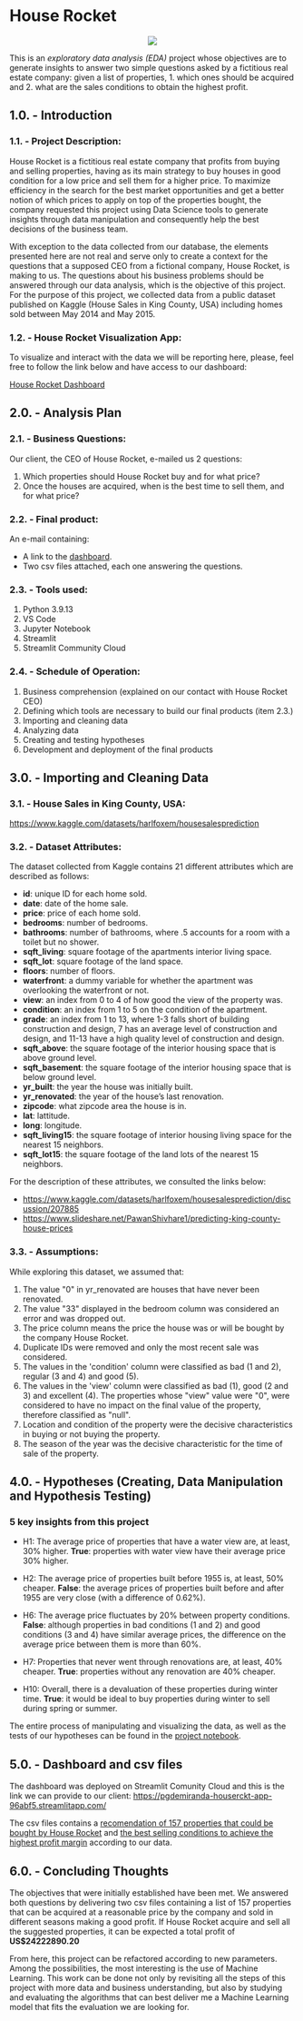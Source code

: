 # House Rocket
<p align="center">
  <img src="./rocketlogo.png" />
</p>

This is an *exploratory data analysis (EDA)* project whose objectives are to generate insights to answer two simple questions asked by a fictitious real estate company: given a list of properties, 1. which ones should be acquired and 2. what are the sales conditions to obtain the highest profit.

## 1.0. - Introduction
### 1.1. - Project Description:
House Rocket is a fictitious real estate company that profits from buying and selling properties, having as its main strategy to buy houses in good condition for a low price and sell them for a higher price. To maximize efficiency in the search for the best market opportunities and get a better notion of which prices to apply on top of the properties bought, the company requested this project using Data Science tools to generate insights through data manipulation and consequently help the best decisions of the business team.

With exception to the data collected from our database, the elements presented here are not real and serve only to create a context for the questions that a supposed CEO from a fictional company, House Rocket, is making to us. The questions about his business problems should be answered through our data analysis, which is the objective of this project. For the purpose of this project, we collected data from a public dataset published on Kaggle (House Sales in King County, USA) including homes sold between May 2014 and May 2015.

### 1.2. - House Rocket Visualization App:
To visualize and interact with the data we will be reporting here, please, feel free to follow the link below and have access to our dashboard:

[House Rocket Dashboard](https://pgdemiranda-houserckt-app-96abf5.streamlitapp.com/)


## 2.0. - Analysis Plan
### 2.1. - Business Questions:
Our client, the CEO of House Rocket, e-mailed us 2 questions:
1. Which properties should House Rocket buy and for what price?
2. Once the houses are acquired, when is the best time to sell them, and for what price?

### 2.2. - Final product: 
An e-mail containing:
- A link to the [dashboard](https://pgdemiranda-houserckt-app-96abf5.streamlitapp.com/).
- Two csv files attached, each one answering the questions.

### 2.3. - Tools used:
1. Python 3.9.13
2. VS Code
3. Jupyter Notebook
4. Streamlit
5. Streamlit Community Cloud

### 2.4. - Schedule of Operation:
1. Business comprehension (explained on our contact with House Rocket CEO)
2. Defining which tools are necessary to build our final products (item 2.3.)
3. Importing and cleaning data
4. Analyzing data
5. Creating and testing hypotheses
7. Development and deployment of the final products


## 3.0. - Importing and Cleaning Data
### 3.1. - House Sales in King County, USA:
https://www.kaggle.com/datasets/harlfoxem/housesalesprediction

### 3.2. - Dataset Attributes:
The dataset collected from Kaggle contains 21 different attributes which are described as follows:

- **id**: unique ID for each home sold.
- **date**: date of the home sale.
- **price**: price of each home sold.
- **bedrooms**: number of bedrooms.
- **bathrooms**: number of bathrooms, where .5 accounts for a room with a toilet but no shower.
- **sqft_living**: square footage of the apartments interior living space.
- **sqft_lot**: square footage of the land space.
- **floors**: number of floors.
- **waterfront**: a dummy variable for whether the apartment was overlooking the waterfront or not.
- **view**: an index from 0 to 4 of how good the view of the property was.
- **condition**: an index from 1 to 5 on the condition of the apartment.
- **grade**: an index from 1 to 13, where 1-3 falls short of building construction and design, 7 has an average level of construction and design, and 11-13 have a high quality level of construction and design.
- **sqft_above**: the square footage of the interior housing space that is above ground level.
- **sqft_basement**: the square footage of the interior housing space that is below ground level.
- **yr_built**: the year the house was initially built.
- **yr_renovated**: the year of the house’s last renovation.
- **zipcode**: what zipcode area the house is in.
- **lat**: lattitude.
- **long**: longitude.
- **sqft_living15**: the square footage of interior housing living space for the nearest 15 neighbors.
- **sqft_lot15**: the square footage of the land lots of the nearest 15 neighbors.

For the description of these attributes, we consulted the links below:
- https://www.kaggle.com/datasets/harlfoxem/housesalesprediction/discussion/207885
- https://www.slideshare.net/PawanShivhare1/predicting-king-county-house-prices

### 3.3. - Assumptions:
While exploring this dataset, we assumed that:
1. The value "0" in yr_renovated are houses that have never been renovated.
2. The value "33" displayed in the bedroom column was considered an error and was dropped out.
3. The price column means the price the house was or will be bought by the company House Rocket.
4. Duplicate IDs were removed and only the most recent sale was considered.
5. The values in the 'condition' column were classified as bad (1 and 2), regular (3 and 4) and good (5).
6. The values in the 'view' column were classified as bad (1), good (2 and 3) and excellent (4). The properties whose "view" value were "0", were considered to have no impact on the final value of the property, therefore classified as "null".
7. Location and condition of the property were the decisive characteristics in buying or not buying the property.
8. The season of the year was the decisive characteristic for the time of sale of the property.


## 4.0. - Hypotheses (Creating, Data Manipulation and Hypothesis Testing)
### 5 key insights from this project
- H1: The average price of properties that have a water view are, at least, 30% higher.
**True**: properties with water view have their average price 30% higher.

- H2: The average price of properties built before 1955 is, at least, 50% cheaper.
**False**: the average prices of properties built before and after 1955 are very close (with a difference of 0.62%).

- H6: The average price fluctuates by 20% between property conditions.
**False**: although properties in bad conditions (1 and 2) and good conditions (3 and 4) have similar average prices, the difference on the average price between them is more than 60%.

- H7: Properties that never went through renovations are, at least, 40% cheaper.
**True**: properties without any renovation are 40% cheaper. 

- H10: Overall, there is a devaluation of these properties during winter time.
**True**: it would be ideal to buy properties during winter to sell during spring or summer. 

The entire process of manipulating and visualizing the data, as well as the tests of our hypotheses can be found in the [project notebook](./house_rocket.ipynb).

## 5.0. - Dashboard and csv files
The dashboard was deployed on Streamlit Comunity Cloud and this is the link we can provide to our client: https://pgdemiranda-houserckt-app-96abf5.streamlitapp.com/

The csv files contains a [recomendation of 157 properties that could be bought by House Rocket](./to_buy.csv) and [the best selling conditions to achieve the highest profit margin](./to_sell.csv) according to our data.


## 6.0. - Concluding Thoughts
The objectives that were initially established have been met. 
We answered both questions by delivering two csv files containing a list of 157 properties that can be acquired at a reasonable price by the company and sold in different seasons making a good profit. 
If House Rocket acquire and sell all the suggested properties, it can be expected a total profit of **US$24222890.20**

From here, this project can be refactored according to new parameters. Among the possibilities, the most interesting is the use of Machine Learning. This work can be done not only by revisiting all the steps of this project with more data and business understanding, but also by studying and evaluating the algorithms that can best deliver me a Machine Learning model that fits the evaluation we are looking for.
